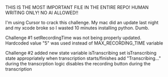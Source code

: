THIS IS THE MOST IMPORTANT FILE IN THE ENTIRE REPO! HUMAN WRITING ONLY! NO AI ALLOWED!!

I'm using Cursor to crack this challenge.
My mac did an update last night and my xcode broke so I wasted 10 minutes installing python. Dumb.


Challenge #1
setRecordingTime was not being properly updated. Hardcoded value "5" was used instead of MAX_RECORDING_TIME variable

Challenge #2
added new state variable isTranscribing
set isTranscribing state appropriately when transcription starts/finishes 
add "Transcribing..." during the transcrption
logic disables the recording button during the transcription